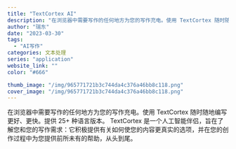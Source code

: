 ```yaml
---
title: "TextCortex AI"
description: "在浏览器中需要写作的任何地方为您的写作充电。使用 TextCortex 随时随地编写更好、更快。提供 25+ 种语言版本"
author: "瑞东"
date: "2023-03-30"
tags:
  - "AI写作"
categories: 文本处理
series: "application"
website_link: ""
color: "#666"

thumb_image: "/img/965771721b3c744da4c376a46bb8c118.png"
cover_image: "/img/965771721b3c744da4c376a46bb8c118.png"
---
```


在浏览器中需要写作的任何地方为您的写作充电。使用 TextCortex 随时随地编写更好、更快。提供 25+ 种语言版本。 TextCortex 是一个人工智能伴侣，旨在了解您和您的写作需求：它积极提供有关如何使您的内容更真实的选项，并在您的创作过程中为您提供前所未有的帮助，从头到尾。